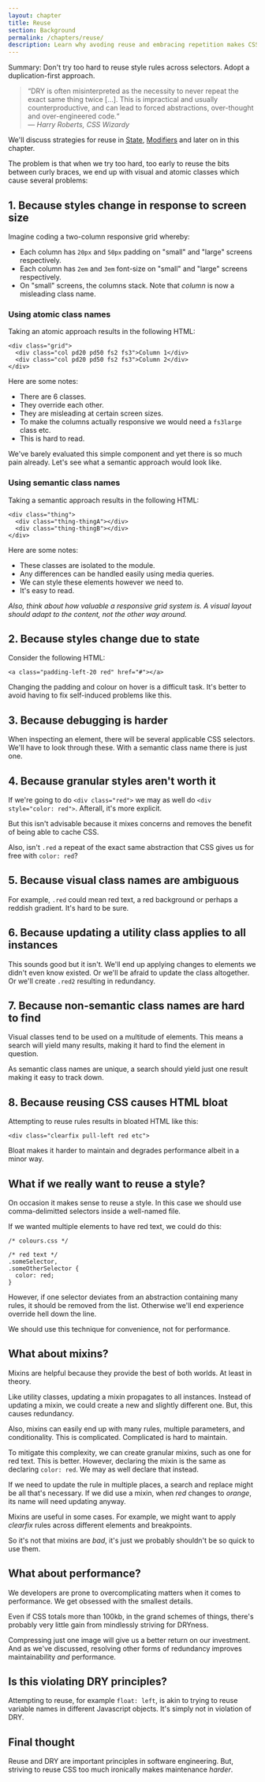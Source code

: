 ```yaml
---
layout: chapter
title: Reuse
section: Background
permalink: /chapters/reuse/
description: Learn why avoding reuse and embracing repetition makes CSS maintenance easier.
---
```


Summary: Don't try too hard to reuse style rules across selectors. Adopt a duplication-first approach.

> &ldquo;DRY is often misinterpreted as the necessity to never repeat the exact same thing twice [...]. This is impractical and usually counterproductive, and can lead to forced abstractions, over-thought and over-engineered code.&ldquo;
<br>&mdash; <cite>Harry Roberts, CSS Wizardy</cite>

We'll discuss strategies for reuse in [State](/chapters/state/), [Modifiers](/chapters/modifiers/) and later on in this chapter. 

The problem is that when we try too hard, too early to reuse the bits between curly braces, we end up with visual and atomic classes which cause several problems:

## 1. Because styles change in response to screen size

Imagine coding a two-column responsive grid whereby:

* Each column has `20px` and `50px` padding on "small" and "large" screens respectively.
* Each column has `2em` and `3em` font-size on "small" and "large" screens respectively.
* On "small" screens, the columns stack. Note that *column* is now a misleading class name.

### Using atomic class names

Taking an atomic approach results in the following HTML:

	<div class="grid">
	  <div class="col pd20 pd50 fs2 fs3">Column 1</div>
	  <div class="col pd20 pd50 fs2 fs3">Column 2</div>
	</div>

Here are some notes:

- There are 6 classes.
- They override each other.
- They are misleading at certain screen sizes.
- To make the columns actually responsive we would need a `fs3large` class etc.
- This is hard to read.

We've barely evaluated this simple component and yet there is so much pain already. Let's see what a semantic approach would look like.

### Using semantic class names

Taking a semantic approach results in the following HTML:

	<div class="thing">
	  <div class="thing-thingA"></div>
	  <div class="thing-thingB"></div>
	</div>

Here are some notes:

- These classes are isolated to the module.
- Any differences can be handled easily using media queries.
- We can style these elements however we need to.
- It's easy to read.

*Also, think about how valuable a responsive grid system is. A visual layout should adapt to the content, not the other way around.*

## 2. Because styles change due to state

Consider the following HTML:

	<a class="padding-left-20 red" href="#"></a>

Changing the padding and colour on hover is a difficult task. It's better to avoid having to fix self-induced problems like this.

## 3. Because debugging is harder

When inspecting an element, there will be several applicable CSS selectors. We'll have to look through these. With a semantic class name there is just one.

## 4. Because granular styles aren't worth it

If we're going to do `<div class="red">` we may as well do `<div style="color: red">`. Afterall, it's more explicit.

But this isn't advisable because it mixes concerns and removes the benefit of being able to cache CSS.

Also, isn't `.red` a repeat of the exact same abstraction that CSS gives us for free with `color: red`?

## 5. Because visual class names are ambiguous

For example, `.red` could mean red text, a red background or perhaps a reddish gradient. It's hard to be sure.

## 6. Because updating a utility class applies to all instances

This sounds good but it isn't. We'll end up applying changes to elements we didn't even know existed. Or we'll be afraid to update the class altogether. Or we'll create `.red2` resulting in redundancy.

## 7. Because non-semantic class names are hard to find

Visual classes tend to be used on a multitude of elements. This means a search will yield many results, making it hard to find the element in question.

As semantic class names are unique, a search should yield just one result making it easy to track down.

## 8. Because reusing CSS causes HTML bloat

Attempting to reuse rules results in bloated HTML like this:

	<div class="clearfix pull-left red etc">

Bloat makes it harder to maintain and degrades performance albeit in a minor way.

## What if we really want to reuse a style?

On occasion it makes sense to reuse a style. In this case we should use comma-delimitted selectors inside a well-named file.

If we wanted multiple elements to have red text, we could do this:

	/* colours.css */

	/* red text */
	.someSelector,
	.someOtherSelector {
	  color: red;
	}

However, if one selector deviates from an abstraction containing many rules, it should be removed from the list. Otherwise we'll end experience override hell down the line.

We should use this technique for convenience, not for performance.

## What about mixins?

Mixins are helpful because they provide the best of both worlds. At least in theory.

Like utility classes, updating a mixin propagates to all instances. Instead of updating a mixin, we could create a new and slightly different one. But, this causes redundancy.

Also, mixins can easily end up with many rules, multiple parameters, and conditionality. This is complicated. Complicated is hard to maintain.

To mitigate this complexity, we can create granular mixins, such as one for red text. This is better. However, declaring the mixin is the same as declaring `color: red`. We may as well declare that instead.

If we need to update the rule in multiple places, a search and replace might be all that's necessary. If we did use a mixin, when *red* changes to *orange*, its name will need updating anyway.

Mixins are useful in some cases. For example, we might want to apply *clearfix* rules across different elements and breakpoints.

So it's not that mixins are *bad*, it's just we probably shouldn't be so quick to use them.

## What about performance?

We developers are prone to overcomplicating matters when it comes to performance. We get obsessed with the smallest details.

Even if CSS totals more than 100kb, in the grand schemes of things, there's probably very little gain from mindlessly striving for DRYness.

Compressing just one image will give us a better return on our investment. And as we've discussed, resolving other forms of redundancy improves maintainability *and* performance.

## Is this violating DRY principles?

Attempting to reuse, for example `float: left`, is akin to trying to reuse variable names in different Javascript objects. It's simply not in violation of DRY.

## Final thought

Reuse and DRY are important principles in software engineering. But, striving to reuse CSS too much ironically makes maintenance *harder*.
